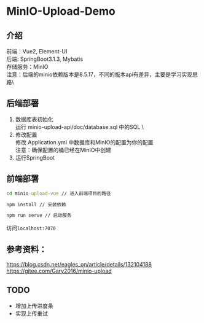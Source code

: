 # MinIO-Upload-Demo
## 介绍
前端：Vue2, Element-UI \
后端: SpringBoot3.1.3, Mybatis \
存储服务：MinIO \
注意：后端的minio依赖版本是8.5.17，不同的版本api有差异，主要是学习实现思路\
## 后端部署
1. 数据库表初始化\
   运行 minio-upload-api/doc/database.sql 中的SQL \
2. 修改配置 \
   修改 Application.yml 中数据库和MinIO的配置为你的配置 \
   注意：确保配置的桶已经在MinIO中创建
3. 运行SpringBoot
## 前端部署
```cmd
cd minio-upload-vue // 进入前端项目的路径

npm install // 安装依赖

npm run serve // 启动服务

```
访问`localhost:7070`

## 参考资料：
https://blog.csdn.net/eagles_on/article/details/132104188 \
https://gitee.com/Gary2016/minio-upload

## TODO
- 增加上传进度条
- 实现上传重试
